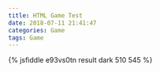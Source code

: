 ```yaml
---
title: HTML Game Test
date: 2018-07-11 21:41:47
categories: Game
tags: Game
---
```


{% jsfiddle e93vs0tn result dark 510 545 %}